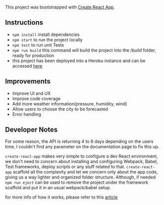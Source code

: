 This project was bootstrapped with [Create React App](https://github.com/facebookincubator/create-react-app).

## Instructions

- `npm install` install dependencies
- `npm start` to run the project locally
- `npm test` to run unit Tests
- `npm run build` this command will build the project into the /build folder, ready for production
- this project has been deployed into a Heroku instance and can be accessed [here](https://gr-weather-forecast.herokuapp.com/)

## Improvements

- Improve UI and UX
- Improve code coverage
- Add more weather information(pressure, humidity, wind)
- Allow users to choose the city to be forecasted
- Error handling

## Developer Notes

For some reason, the API is returning 4 to 6 days depending on the users time, I couldn't find any parameter on the documentation page to fix this up.

`create-react-app` makes very simple to configure a dev React environment, we don't need to concern about installing and configuring Webpack, Babel, Test frameworks, deploy scripts or any stuff related to that. `create-react-app` scaffold all the complexity and let we concern only about the app code, giving us a way lighter and organized folder structure. Although, if needed `npm run eject` can be used to remove the project under the framework scaffold and put it in an usual webpack/babel setup.

for more info of how it works, please refer to this [article](https://medium.com/in-the-weeds/learning-react-with-create-react-app-part-1-a12e1833fdc)
